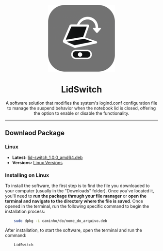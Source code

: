 <div align="center">
  <img height="220" width="220" src="https://github.com/Pkpkawe/LidSwitch/blob/main/README/img/lid-switch.png" />
  <h1>LidSwitch</h1>
  <p>A software solution that modifies the system's logind.conf configuration file to manage the suspend behavior when the notebook lid is closed, offering the option to enable or disable the functionality.</p>
</div>

<hr>

## Downlaod Package
### Linux
- **Latest:** [lid-switch_1.0.0_amd64.deb](https://github.com/Pkpkawe/LidSwitch/raw/refs/heads/main/releases/linux/lid-switch_1.0.0_amd64.deb)
- **Versions:** [Linux Versions](releases/linux/)
### Installing on Linux
To install the software, the first step is to find the file you downloaded to your computer (usually in the "Downloads" folder). Once you've located it, you'll need to **run the package through your file manager** or **open the terminal and navigate to the directory where the file is saved**. Once opened in the terminal, run the following specific command to begin the installation process:
```bash
    sudo dpkg -i caminho/do/nome_do_arquivo.deb
```
After installation, to start the software, open the terminal and run the command:
```bash
    LidSwitch
```
